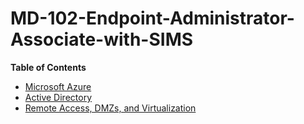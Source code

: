 # MD-102-Endpoint-Administrator-Associate-with-SIMS

 
**Table of Contents**
- [Microsoft Azure](All%20Topic/Microsoft%20Azure.md)
- [Active Directory](All%20Topic/Active%20Directory.md)
- [Remote Access, DMZs, and Virtualization](All%20Topic/Remote%20Access%2C%20DMZs%2C%20and%20Virtualization.md)
